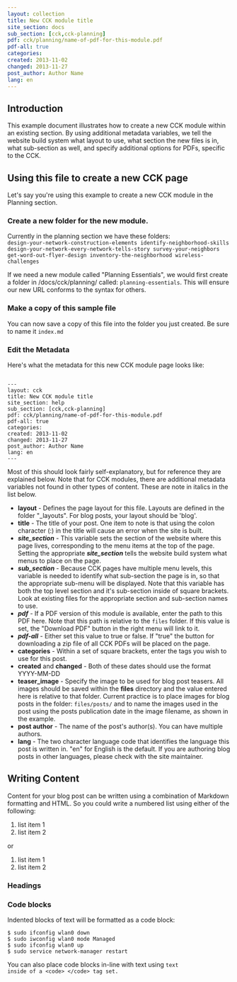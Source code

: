 ```yaml
---
layout: collection
title: New CCK module title
site_section: docs
sub_section: [cck,cck-planning]
pdf: cck/planning/name-of-pdf-for-this-module.pdf
pdf-all: true
categories: 
created: 2013-11-02
changed: 2013-11-27
post_author: Author Name
lang: en
---
```

<section id="introduction">
<h2>Introduction</h2>
This example document illustrates how to create a new CCK module within an existing section. By using additional metadata variables, we tell the website build system what layout to use, what section the new files is in, what sub-section as well, and specify additional options for PDFs, specific to the CCK.  

## Using this file to create a new CCK page
Let's say you're using this example to create a new CCK module in the Planning section. 

### Create a new folder for the new module. 

Currently in the planning section we have these folders:
<code>
design-your-network-construction-elements
identify-neighborhood-skills
design-your-network-every-network-tells-story
survey-your-neighbors
get-word-out-flyer-design
inventory-the-neighborhood
wireless-challenges
</code>

If we need a new module called "Planning Essentials", we would first create a folder in /docs/cck/planning/ called: <code>planning-essentials</code>.
This will ensure our new URL conforms to the syntax for others.

### Make a copy of this sample file

You can now save a copy of this file into the folder you just created. Be sure to name it <code>index.md</code>

### Edit the Metadata
Here's what the metadata for this new CCK module page looks like:

<code>
---
layout: cck
title: New CCK module title
site_section: help
sub_section: [cck,cck-planning]
pdf: cck/planning/name-of-pdf-for-this-module.pdf
pdf-all: true
categories:
created: 2013-11-02
changed: 2013-11-27
post_author: Author Name
lang: en
---
</code>

Most of this should look fairly self-explanatory, but for reference they are explained below. Note that for CCK modules, there are additional metadata variables not found in other types of content. These are note in italics in the list below.

* <strong>layout</strong> - Defines the page layout for this file. Layouts are defined in the folder "_layouts". For blog posts, your layout should be 'blog'. 
* <strong>title</strong> - The title of your post. One item to note is that using the colon character (:) in the title will cause an error when the site is built.
* <strong><em>site_section</em></strong> - This variable sets the section of the website where this page lives, corresponding to the menu items at the top of the page. Setting the appropriate <strong><em>site_section</em></strong> tells the website build system what menus to place on the page. 
* <strong><em>sub_section</em></strong> - Because CCK pages have multiple menu levels, this variable is needed to identify what sub-section the page is in, so that the appropriate sub-menu will be displayed. Note that this variable has both the top level section and it's sub-section inside of square brackets. Look at existing files for the appropriate section and sub-section names to use.
* <strong><em>pdf</em></strong> - If a PDF version of this module is available, enter the path to this PDF here. Note that this path is relative to the <code>files</code> folder. If this value is set, the "Download PDF" button in the right menu will link to it.
* <strong><em>pdf-all</em></strong> - Either set this value to true or false. If "true" the button for downloading a zip file of all CCK PDFs will be placed on the page.
* <strong>categories</strong> - Within a set of square brackets, enter the tags you wish to use for this post.
* <strong>created</strong> and <strong>changed</strong> - Both of these dates should use the format YYYY-MM-DD 
* <strong>teaser_image</strong> - Specify the image to be used for blog post teasers. All images should be saved within the <strong>files</strong> directory and the value entered here is relative to that folder. Current practice is to place images for blog posts in the folder: <code>files/posts/</code> and to name the images used in the post using the posts publication date in the image filename, as shown in the example.
* <strong>post author</strong> - The name of the post's author(s). You can have multiple authors.
* <strong>lang</strong> - The two character language code that identifies the language this post is written in. "en" for English is the default. If you are authoring blog posts in other languages, please check with the site maintainer.

## Writing Content

Content for your blog post can be written using a combination of Markdown formatting and HTML.  So you could write a numbered list using either of the following:

1. list item 1
2. list item 2

or 

<ol>
  <li>list item 1</li>
  <li>list item 2</li>
</ol>

### Headings

### Code blocks

Indented blocks of text will be formatted as a code block:

	$ sudo ifconfig wlan0 down 
	$ sudo iwconfig wlan0 mode Managed 
	$ sudo ifconfig wlan0 up 
	$ sudo service network-manager restart

You can also place code blocks in-line with text using <code>text inside of a \<code\> \</code\> tag set.</code> 
